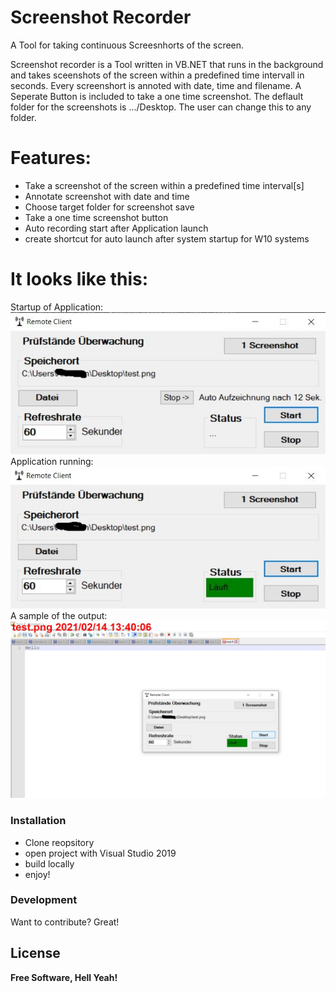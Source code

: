 # Screenshot Recorder
A Tool for taking continuous Screesnhorts of the screen.


Screenshot recorder is a Tool written in  VB.NET that runs in the background and takes sceenshots of the screen within a predefined time intervall in seconds. 
Every screenshort is annoted with date, time and filename. A Seperate Button is included to take a one time screenshot. 
The deflault folder for the screenshots is .../Desktop. The user can change this to any folder.

# Features:

  - Take a screenshot of the screen within a predefined time interval[s]
  - Annotate screenshot with date and time
  - Choose target folder for screenshot save
  - Take a one time screenshot button
  - Auto recording start after Application launch 
  - create shortcut for auto launch after system startup for W10 systems 

# It looks like this:
Startup of Application:  
![](/Screenshots/Startup.JPG "Startup of Application")  
Application running:  
![](/Screenshots/Running.JPG "Application running")  
A sample of the output:  
![](/Screenshots/Output.jpg "A sample of the output")  


### Installation

* Clone reopsitory
* open project with Visual Studio 2019
* build locally 
* enjoy!



### Development

Want to contribute? Great!



License
----


**Free Software, Hell Yeah!**


